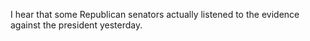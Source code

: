 I hear that some Republican senators actually listened to the evidence against the president yesterday. 
